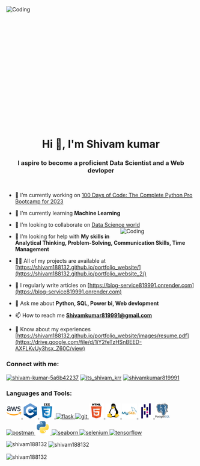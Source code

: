  <img align="right" alt="Coding" width="1000" height='350' src="https://www.mjvinnovation.com/wp-content/uploads/2021/07/Etapas-do-Data-Science-para-aplicar-na-sua-empresa.gif">

<h1 align="center">Hi 👋, I'm Shivam kumar</h1>
<h3 align="center">I aspire to become a proficient Data Scientist and a Web devloper</h3>


<p align="left"> <a href="https://twitter.com/" target="blank"><img src="" alt="" /></a> </p>

- 🔭 I’m currently working on [100 Days of Code: The Complete Python Pro Bootcamp for 2023](https://github.com/shivam188132/100-days-of-code)

- 🌱 I’m currently learning **Machine Learning**
  
- 👯 I’m looking to collaborate on [Data Science world](https://github.com/shivam188132)
  <img align="right" alt="Coding" width="200" src="https://i.giphy.com/media/v1.Y2lkPTc5MGI3NjExZ3I1N29leXlmNnZqbDh4emQxbmRnc3Q5ZWxtZWs5bDFmZGRjbzNoeiZlcD12MV9pbnRlcm5hbF9naWZfYnlfaWQmY3Q9Zw/0lGd2OXXHe4tFhb7Wh/giphy.gif">

- 🤝 I’m looking for help with **My skills in Analytical Thinking, Problem-Solving, Communication Skills, Time Management**

- 👨‍💻 All of my projects are available at [https://shivam188132.github.io/portfolio_website/](https://shivam188132.github.io/portfolio_website_2/)

- 📝 I regularly write articles on [https://blog-service819991.onrender.com](https://blog-service819991.onrender.com)

- 💬 Ask me about **Python, SQL, Power bi, Web devlopment**

- 📫 How to reach me **Shivamkumar819991@gmail.com**

- 📄 Know about my experiences [https://shivam188132.github.io/portfolio_website/images/resume.pdf](https://drive.google.com/file/d/1iY2feTzHSnBEED-AXFLKvUy3hsx_Z60C/view)

<h3 align="left">Connect with me:</h3>
<p align="left">
<a href="https://linkedin.com/in/shivam-kumar-5a6b42237" target="blank"><img align="center" src="https://raw.githubusercontent.com/rahuldkjain/github-profile-readme-generator/master/src/images/icons/Social/linked-in-alt.svg" alt="shivam-kumar-5a6b42237" height="30" width="40" /></a>
<a href="https://instagram.com/its_shivam_krr" target="blank"><img align="center" src="https://raw.githubusercontent.com/rahuldkjain/github-profile-readme-generator/master/src/images/icons/Social/instagram.svg" alt="its_shivam_krr" height="30" width="40" /></a>
<a href="https://www.leetcode.com/shivamkumar819991" target="blank"><img align="center" src="https://raw.githubusercontent.com/rahuldkjain/github-profile-readme-generator/master/src/images/icons/Social/leet-code.svg" alt="shivamkumar819991" height="30" width="40" /></a>
</p>

<h3 align="left">Languages and Tools:</h3>
<p align="left"> <a href="https://aws.amazon.com" target="_blank" rel="noreferrer"> <img src="https://raw.githubusercontent.com/devicons/devicon/master/icons/amazonwebservices/amazonwebservices-original-wordmark.svg" alt="aws" width="40" height="40"/> </a> <a href="https://www.w3schools.com/cpp/" target="_blank" rel="noreferrer"> <img src="https://raw.githubusercontent.com/devicons/devicon/master/icons/cplusplus/cplusplus-original.svg" alt="cplusplus" width="40" height="40"/> </a> <a href="https://www.w3schools.com/css/" target="_blank" rel="noreferrer"> <img src="https://raw.githubusercontent.com/devicons/devicon/master/icons/css3/css3-original-wordmark.svg" alt="css3" width="40" height="40"/> </a> <a href="https://flask.palletsprojects.com/" target="_blank" rel="noreferrer"> <img src="https://www.vectorlogo.zone/logos/pocoo_flask/pocoo_flask-icon.svg" alt="flask" width="40" height="40"/> </a> <a href="https://git-scm.com/" target="_blank" rel="noreferrer"> <img src="https://www.vectorlogo.zone/logos/git-scm/git-scm-icon.svg" alt="git" width="40" height="40"/> </a> <a href="https://www.w3.org/html/" target="_blank" rel="noreferrer"> <img src="https://raw.githubusercontent.com/devicons/devicon/master/icons/html5/html5-original-wordmark.svg" alt="html5" width="40" height="40"/> </a> <a href="https://www.linux.org/" target="_blank" rel="noreferrer"> <img src="https://raw.githubusercontent.com/devicons/devicon/master/icons/linux/linux-original.svg" alt="linux" width="40" height="40"/> </a> <a href="https://www.mysql.com/" target="_blank" rel="noreferrer"> <img src="https://raw.githubusercontent.com/devicons/devicon/master/icons/mysql/mysql-original-wordmark.svg" alt="mysql" width="40" height="40"/> </a> <a href="https://pandas.pydata.org/" target="_blank" rel="noreferrer"> <img src="https://raw.githubusercontent.com/devicons/devicon/2ae2a900d2f041da66e950e4d48052658d850630/icons/pandas/pandas-original.svg" alt="pandas" width="40" height="40"/> </a> <a href="https://www.postgresql.org" target="_blank" rel="noreferrer"> <img src="https://raw.githubusercontent.com/devicons/devicon/master/icons/postgresql/postgresql-original-wordmark.svg" alt="postgresql" width="40" height="40"/> </a> <a href="https://postman.com" target="_blank" rel="noreferrer"> <img src="https://www.vectorlogo.zone/logos/getpostman/getpostman-icon.svg" alt="postman" width="40" height="40"/> </a> <a href="https://www.python.org" target="_blank" rel="noreferrer"> <img src="https://raw.githubusercontent.com/devicons/devicon/master/icons/python/python-original.svg" alt="python" width="40" height="40"/> </a> <a href="https://seaborn.pydata.org/" target="_blank" rel="noreferrer"> <img src="https://seaborn.pydata.org/_images/logo-mark-lightbg.svg" alt="seaborn" width="40" height="40"/> </a> <a href="https://www.selenium.dev" target="_blank" rel="noreferrer"> <img src="https://raw.githubusercontent.com/detain/svg-logos/780f25886640cef088af994181646db2f6b1a3f8/svg/selenium-logo.svg" alt="selenium" width="40" height="40"/> </a> <a href="https://www.tensorflow.org" target="_blank" rel="noreferrer"> <img src="https://www.vectorlogo.zone/logos/tensorflow/tensorflow-icon.svg" alt="tensorflow" width="40" height="40"/> </a> </p>

<p><img align="left" src="https://github-readme-stats.vercel.app/api/top-langs?username=shivam188132&show_icons=true&locale=en&layout=compact" alt="shivam188132" /></p>

<p>&nbsp;<img align="center" src="https://github-readme-stats.vercel.app/api?username=shivam188132&show_icons=true&locale=en" alt="shivam188132" /></p>

<p><img align="center" src="https://github-readme-streak-stats.herokuapp.com/?user=shivam188132&" alt="shivam188132" /></p>

